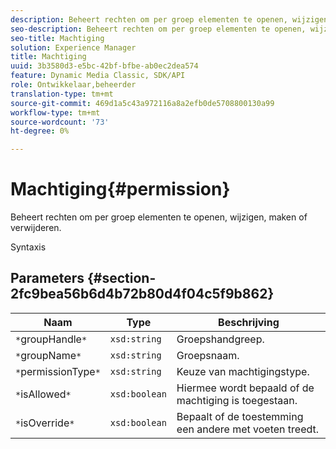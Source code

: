 ```yaml
---
description: Beheert rechten om per groep elementen te openen, wijzigen, maken of verwijderen.
seo-description: Beheert rechten om per groep elementen te openen, wijzigen, maken of verwijderen.
seo-title: Machtiging
solution: Experience Manager
title: Machtiging
uuid: 3b3580d3-e5bc-42bf-bfbe-ab0ec2dea574
feature: Dynamic Media Classic, SDK/API
role: Ontwikkelaar,beheerder
translation-type: tm+mt
source-git-commit: 469d1a5c43a972116a8a2efb0de5708800130a99
workflow-type: tm+mt
source-wordcount: '73'
ht-degree: 0%

---
```



# Machtiging{#permission}

Beheert rechten om per groep elementen te openen, wijzigen, maken of verwijderen.

Syntaxis

## Parameters {#section-2fc9bea56b6d4b72b80d4f04c5f9b862}

| Naam | Type | Beschrijving |
|---|---|---|
| `*`groupHandle`*` | `xsd:string` | Groepshandgreep. |
| `*`groupName`*` | `xsd:string` | Groepsnaam. |
| `*`permissionType`*` | `xsd:string` | Keuze van machtigingstype. |
| `*`isAllowed`*` | `xsd:boolean` | Hiermee wordt bepaald of de machtiging is toegestaan. |
| `*`isOverride`*` | `xsd:boolean` | Bepaalt of de toestemming een andere met voeten treedt. |

